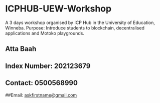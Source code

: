 # ICPHUB-UEW-Workshop
A 3 days workshop organised by ICP Hub in the University of Education, Winneba.
Purpose: Introduce students to blockchain, decentralised applications and Motoko playgrounds.

## Atta Baah
## Index Number: 202123679
## Contact: 0500568990
##Email: askfirstname@gmail.com
